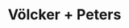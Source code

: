 ---
title: "Völcker + Peters"
url: /leer-ostfriesland/voelcker-peters-zoostrasse/
shop: Autohaus
---
